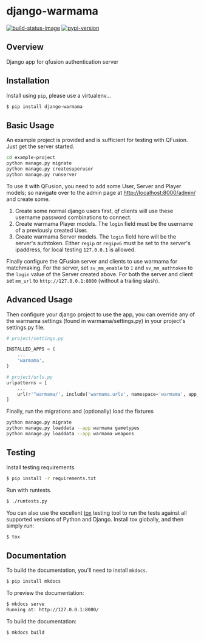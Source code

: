 # django-warmama

[![build-status-image]][travis]
[![pypi-version]][pypi]

## Overview

Django app for qfusion authentication server

## Installation

Install using `pip`, please use a virtualenv...

```bash
$ pip install django-warmama
```

## Basic Usage

An example project is provided and is sufficient for testing with QFusion.
Just get the server started.

```bash
cd example-project
python manage.py migrate
python manage.py createsuperuser
python manage.py runserver
```

To use it with QFusion, you need to add some User, Server and Player models; so
navigate over to the admin page at
[http://localhost:8000/admin/](http://localhost:8000/admin/) and create some.

1. Create some normal django users first, qf clients will use these username
   password combinations to connect.
2. Create warmama Player models. The `login` field must be the username of a
   previously created User.
3. Create warmama Server models. The `login` field here will be the server's
   authtoken. Either `regip` or `regipv6` must be set to the server's ipaddress,
   for local testing `127.0.0.1` is allowed.

Finally configure the QFusion server and clients to use warmama for matchmaking.
For the server, set `sv_mm_enable` to `1` and `sv_mm_authtoken` to the `login`
value of the Server created above. For both the server and client set `mm_url`
to `http://127.0.0.1:8000` (without a trailing slash).

## Advanced Usage

Then configure your django project to use the app, you can override any of the
warmama settings (found in warmama/settings.py) in your project's settings.py
file.

```python
# project/settings.py

INSTALLED_APPS = (
    ...
    'warmama',
)

# project/urls.py
urlpatterns = [
    ...
    url(r'^warmama/', include('warmama.urls', namespace='warmama', app_name='warmama')),
]
```

Finally, run the migrations and (optionally) load the fixtures

```bash
python manage.py migrate
python manage.py loaddata --app warmama gametypes
python manage.py loaddata --app warmama weapons
```

## Testing

Install testing requirements.

```bash
$ pip install -r requirements.txt
```

Run with runtests.

```bash
$ ./runtests.py
```

You can also use the excellent [tox](http://tox.readthedocs.org/en/latest/)
testing tool to run the tests against all supported versions of Python and
Django. Install tox globally, and then simply run:

```bash
$ tox
```

## Documentation

To build the documentation, you'll need to install `mkdocs`.

```bash
$ pip install mkdocs
```

To preview the documentation:

```bash
$ mkdocs serve
Running at: http://127.0.0.1:8000/
```

To build the documentation:

```bash
$ mkdocs build
```


[build-status-image]: https://secure.travis-ci.org/kalhartt/django-warmama.png?branch=master
[travis]: http://travis-ci.org/kalhartt/django-warmama?branch=master
[pypi-version]: https://pypip.in/version/django-warmama/badge.svg
[pypi]: https://pypi.python.org/pypi/django-warmama
